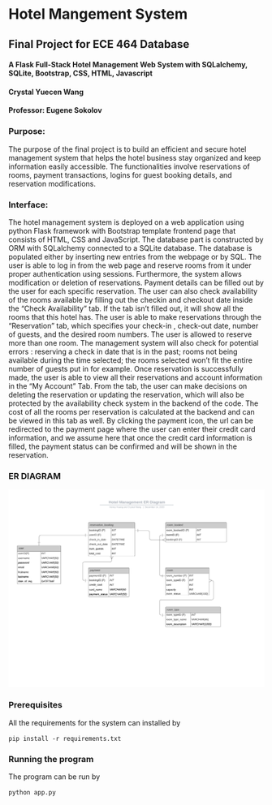 # Hotel Mangement System
## Final Project for ECE 464 Database

#### A Flask Full-Stack Hotel Management Web System with SQLalchemy, SQLite, Bootstrap, CSS, HTML, Javascript

#### Crystal Yuecen Wang
#### Professor: Eugene Sokolov

### Purpose:
The purpose of the final project is to build an efficient and secure hotel management system that helps the hotel business stay organized and keep information easily accessible. The functionalities involve reservations of rooms, payment transactions, logins for guest booking details, and reservation modifications.

### Interface:
The hotel management system is deployed on a web application using python Flask framework with Bootstrap template frontend page that consists of HTML, CSS and JavaScript. The database part is constructed by ORM with SQLalchemy connected to a SQLite database. The database is populated either by inserting new entries from the webpage or by SQL. The user is able to log in from the web page and reserve rooms from it under proper authentication using sessions. Furthermore, the system allows modification or deletion of reservations. Payment details can be filled out by the user for each specific reservation. The user can also check availability of the rooms available by filling out the checkin and checkout date inside the “Check Availability” tab. If the tab isn’t filled out, it will show all the rooms that this hotel has. The user is able to make reservations through the “Reservation” tab, which specifies your check-in , check-out date, number of guests, and the desired room numbers. The user is allowed to reserve more than one room. The management system will also check for potential errors : reserving a check in date that is in the past; rooms not being available during the time selected; the rooms selected won’t fit the entire number of guests put in for example. Once reservation is successfully made, the user is able to view all their reservations and account information in the “My Account” Tab. From the tab, the user can make decisions on deleting the reservation or updating the reservation, which will also be protected by the availability check system in the backend of the code. The cost of all the rooms per reservation is calculated at the backend and can be viewed in this tab as well. By clicking the payment icon, the url can be redirected to the payment page where the user can enter their credit card information, and we assume here that once the credit card information is filled, the payment status can be confirmed and will be shown in the reservation.
### ER DIAGRAM
<p align="center">
  <img src="Image/ER.png">
  </p>

### Prerequisites
All the requirements for the system can installed by 
```
pip install -r requirements.txt
```
### Running the program
The program can be run by 
```
python app.py
```
